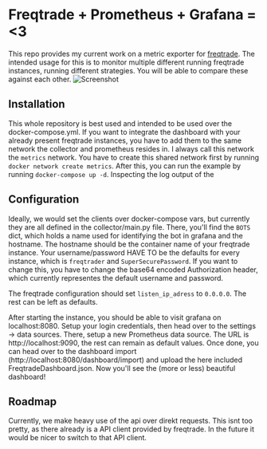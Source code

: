 # Freqtrade + Prometheus + Grafana = <3

This repo provides my current work on a metric exporter for [freqtrade](https://github.com/freqtrade/freqtrade).
The intended usage for this is to monitor multiple different running freqtrade instances, running different strategies.
You will be able to compare these against each other.
![Screenshot](https://lakur.tech/s/ffb2b12abbc515454a95c35fc5bfac3d9eace5b1.png)

## Installation
This whole repository is best used and intended to be used over the docker-compose.yml.
If you want to integrate the dashboard with your already present freqtrade instances, you have to add them to the same network the collector and prometheus resides in.
I always call this network the `metrics` network.
You have to create this shared network first by running `docker network create metrics`.
After this, you can run the example by running `docker-compose up -d`.
Inspecting the log output of the 

## Configuration
Ideally, we would set the clients over docker-compose vars, but currently they are all defined in the collector/main.py file.
There, you'll find the `BOTS` dict, which holds a name used for identifying the bot in grafana and the hostname.
The hostname should be the container name of your freqtrade instance.
Your username/password HAVE TO be the defaults for every instance, which is `freqtrader` and `SuperSecurePassword`.
If you want to change this, you have to change the base64 encoded Authorization header, which currently representes the default username and password.

The freqtrade configuration should set `listen_ip_adress` to `0.0.0.0`. The rest can be left as defaults.

After starting the instance, you should be able to visit grafana on localhost:8080. Setup your login credentials, then head over to the settings -> data sources. There, setup a new Prometheus data source. The URL is http://localhost:9090, the rest can remain as default values.
Once done, you can head over to the dashboard import (http://localhost:8080/dashboard/import) and upload the here included FreqtradeDashboard.json.
Now you'll see the (more or less) beautiful dashboard!


## Roadmap
Currently, we make heavy use of the api over direkt requests. This isnt too pretty, as there already is a API client provided by freqtrade.
In the future it would be nicer to switch to that API client.

